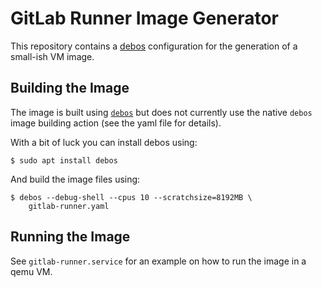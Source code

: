 GitLab Runner Image Generator
=============================

This repository contains a [debos](https://github.com/go-debos/debos)
configuration for the generation of a small-ish VM image.

Building the Image
------------------

The image is built using [`debos`](https://github.com/go-debos/debos) but does
not currently use the native `debos` image building action (see the yaml file
for details).

With a bit of luck you can install debos using:

    $ sudo apt install debos

And build the image files using:

    $ debos --debug-shell --cpus 10 --scratchsize=8192MB \
        gitlab-runner.yaml

Running the Image
-----------------

See `gitlab-runner.service` for an example on how to run the image in a
qemu VM.
